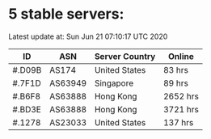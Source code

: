# 5 stable servers:

Latest update at: Sun Jun 21 07:10:17 UTC 2020

| ID | ASN | Server Country | Online |
| -- | --- | -------------- | ------ |
| #.D09B | AS174 | United States | 83 hrs |
| #.7F1D | AS63949 | Singapore | 89 hrs |
| #.B6F8 | AS63888 | Hong Kong | 2652 hrs |
| #.BD3E | AS63888 | Hong Kong | 3721 hrs |
| #.1278 | AS23033 | United States | 137 hrs |

